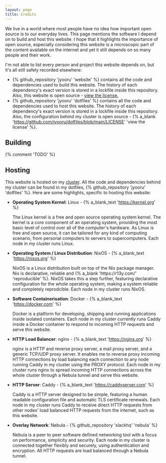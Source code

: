```yaml
---
layout: page
title: Credits
---
```


We live in a world where most people have no idea how important open source is to our everyday lives. This page mentions the software I depend on to build and host this website. I hope that it highlights the importance of open source, especially considering this website is a microscopic part of the content available on the internet and yet it still depends on so many people and their work.

I'm not able to list every person and project this website depends on, but it's all still safely recorded elsewhere:

- {% github_repository 'jyooru' 'website' %} contains all the code and dependencies used to build this website. The history of each dependency's exact version is stored in a lockfile inside this repository. Also, this website is open source - <a href="{{ '/license' | url }}">view the license.</a>
- {% github_repository 'jyooru' 'dotfiles' %} contains all the code and dependencies used to host this website. The history of each dependency's exact version is stored in a lockfile inside this repository. Also, the configuration behind my cluster is open source - {% a_blank 'https://github.com/jyooru/dotfiles/blob/main/LICENSE' 'view the license' %}.

## Building

{% comment 'TODO' %}

## Hosting

This website is hosted on my <a href="{{ '/projects/cluster' | url }}">cluster</a>. All the code and dependencies behind my cluster can be found in my dotfiles, {% github_repository 'jyooru' 'dotfiles' %}. Here are some highlights, specific to hosting this website:

- **Operating System Kernel**: Linux - {% a_blank_text 'https://kernel.org' %}
  <p>The Linux kernel is a free and open source operating system kernel. The kernel is a core component of an operating system, providing the most basic level of control over all of the computer's hardware. As Linux is free and open source, it can be tailored for any kind of computing scenario, from personal computers to servers to supercomputers. Each node in my cluster runs Linux.</p>
- **Operating System / Linux Distribution**: NixOS - {% a_blank_text 'https://nixos.org' %}
  <p>NixOS is a Linux distribution built on top of the Nix package manager. Nix is declarative, reliable and {% a_blank 'https://r13y.com/' 'reproducible' %}. NixOS takes this a step further, featuring declarative configuration for the whole operating system, making a system reliable and completely reprodcible. Each node in my cluster runs NixOS.
- **Software Containerisation**: Docker - {% a_blank_text 'https://docker.com' %}
  <p>Docker is a platform for developing, shipping and running applications inside isolated containers. Each node in my cluster currently runs Caddy inside a Docker container to respond to incoming HTTP requests and serve this website.</p>
- **HTTP Load Balancer**: nginx - {% a_blank_text 'https://nginx.org' %}
  <p>nginx is a HTTP and reverse proxy server, a mail proxy server, and a generic TCP/UDP proxy server. It enables me to reverse proxy incoming HTTP connections by load balancing each connection to any node running Caddy in my cluster using the PROXY protocol. Each node in my cluster runs nginx to spread incoming HTTP connections across the whole cluster through a Nebula tunnel and serve this website.</p>
- **HTTP Server**: Caddy - {% a_blank_text 'https://caddyserver.com' %}
  <p>Caddy is a HTTP server designed to be simple, featuring a human readable configuration file and automatic TLS certificate renewals. Each node in my cluster runs Caddy to receive direct HTTP requests from other nodes' load balanced HTTP requests from the internet, such as this website.</p>
- **Overlay Network**: Nebula - {% github_repository 'slackhq' 'nebula' %}
  <p>Nebula is a peer to peer software defined networking tool with a focus on performance, simplicity and security. Each node in my cluster is connected together flexibly and securely, using authentication and encryption. All HTTP requests are load balanced through a Nebula tunnel.</p>
